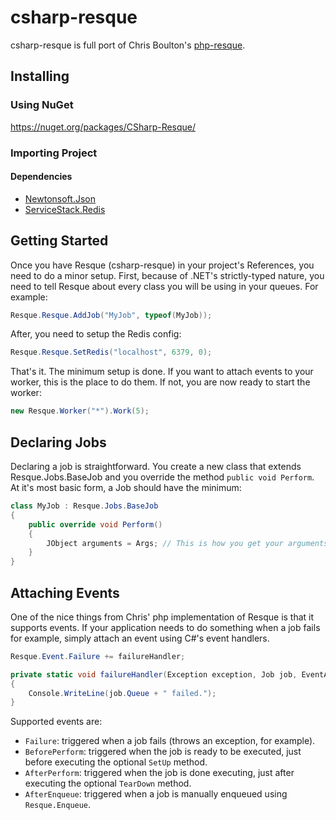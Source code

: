 csharp-resque
============
csharp-resque is full port of Chris Boulton's [php-resque](https://github.com/chrisboulton/php-resque).


## Installing
### Using NuGet
https://nuget.org/packages/CSharp-Resque/

### Importing Project

#### Dependencies
* [Newtonsoft.Json](http://json.codeplex.com/)
* [ServiceStack.Redis](http://www.servicestack.net/)

## Getting Started
Once you have Resque (csharp-resque) in your project's References, you need to do a minor setup. First, because of .NET's strictly-typed nature, you need to tell Resque about every class you will be using in your queues. For example:
```csharp
Resque.Resque.AddJob("MyJob", typeof(MyJob));
```
After, you need to setup the Redis config:
```csharp
Resque.Resque.SetRedis("localhost", 6379, 0);
```
That's it. The minimum setup is done. If you want to attach events to your worker, this is the place to do them. If not, you are now ready to start the worker:
```csharp
new Resque.Worker("*").Work(5);
```

## Declaring Jobs
Declaring a job is straightforward. You create a new class that extends Resque.Jobs.BaseJob and you override the method `public void Perform`. At it's most basic form, a Job should have the minimum:

```csharp
class MyJob : Resque.Jobs.BaseJob
{
	public override void Perform()
	{
		JObject arguments = Args; // This is how you get your arguments from your job.
	}
}
```

## Attaching Events
One of the nice things from Chris' php implementation of Resque is that it supports events. If your application needs to do something when a job fails for example, simply attach an event using C#'s event handlers.
```csharp
Resque.Event.Failure += failureHandler;

private static void failureHandler(Exception exception, Job job, EventArgs eventArgs)
{
	Console.WriteLine(job.Queue + " failed.");
}
```

Supported events are:
* `Failure`: triggered when a job fails (throws an exception, for example).
* `BeforePerform`: triggered when the job is ready to be executed, just before executing the optional `SetUp` method.
* `AfterPerform`: triggered when the job is done executing, just after executing the optional `TearDown` method.
* `AfterEnqueue`: triggered when a job is manually enqueued using `Resque.Enqueue`.
